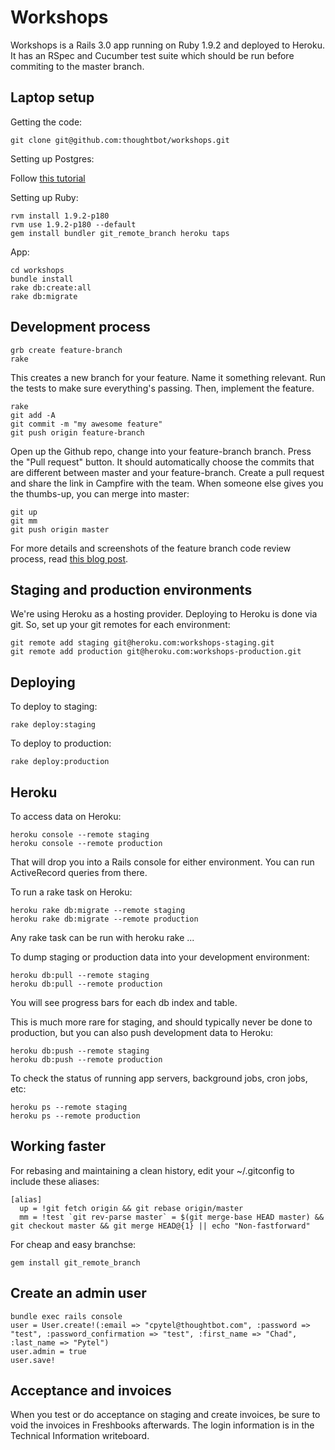 Workshops
========

Workshops is a Rails 3.0 app running on Ruby 1.9.2 and deployed to Heroku. It has an RSpec and Cucumber test suite which should be run before commiting to the master branch.

Laptop setup
------------

Getting the code:

    git clone git@github.com:thoughtbot/workshops.git

Setting up Postgres:

Follow [this tutorial](https://willj.net/2011/05/31/setting-up-postgresql-for-ruby-on-rails-development-on-os-x/)

Setting up Ruby:

    rvm install 1.9.2-p180
    rvm use 1.9.2-p180 --default
    gem install bundler git_remote_branch heroku taps

App:

    cd workshops
    bundle install
    rake db:create:all
    rake db:migrate

Development process
-------------------

    grb create feature-branch
    rake

This creates a new branch for your feature. Name it something relevant. Run the tests to make sure everything's passing. Then, implement the feature.

    rake
    git add -A
    git commit -m "my awesome feature"
    git push origin feature-branch

Open up the Github repo, change into your feature-branch branch. Press the "Pull request" button. It should automatically choose the commits that are different between master and your feature-branch. Create a pull request and share the link in Campfire with the team. When someone else gives you the thumbs-up, you can merge into master:

    git up
    git mm
    git push origin master

For more details and screenshots of the feature branch code review process, read [this blog post](http://robots.thoughtbot.com/post/2831837714/feature-branch-code-reviews).

Staging and production environments
-----------------------------------

We're using Heroku as a hosting provider. Deploying to Heroku is done via git. So, set up your git remotes for each environment:

    git remote add staging git@heroku.com:workshops-staging.git
    git remote add production git@heroku.com:workshops-production.git

Deploying
---------

To deploy to staging:

    rake deploy:staging

To deploy to production:

    rake deploy:production

Heroku
------

To access data on Heroku:

    heroku console --remote staging
    heroku console --remote production

That will drop you into a Rails console for either environment. You can run ActiveRecord queries from there.

To run a rake task on Heroku:

    heroku rake db:migrate --remote staging
    heroku rake db:migrate --remote production

Any rake task can be run with heroku rake ...

To dump staging or production data into your development environment:

    heroku db:pull --remote staging
    heroku db:pull --remote production

You will see progress bars for each db index and table.

This is much more rare for staging, and should typically never be done to production, but you can also push development data to Heroku:

    heroku db:push --remote staging
    heroku db:push --remote production

To check the status of running app servers, background jobs, cron jobs, etc:

    heroku ps --remote staging
    heroku ps --remote production

Working faster
--------------

For rebasing and maintaining a clean history, edit your ~/.gitconfig to include these aliases:

    [alias]
      up = !git fetch origin && git rebase origin/master
      mm = !test `git rev-parse master` = $(git merge-base HEAD master) && git checkout master && git merge HEAD@{1} || echo "Non-fastforward"

For cheap and easy branchse:

    gem install git_remote_branch

Create an admin user
--------------------

    bundle exec rails console
    user = User.create!(:email => "cpytel@thoughtbot.com", :password => "test", :password_confirmation => "test", :first_name => "Chad", :last_name => "Pytel")
    user.admin = true
    user.save!

Acceptance and invoices
-----------------------

When you test or do acceptance on staging and create invoices, be sure to void
the invoices in Freshbooks afterwards.  The login information is in the
Technical Information writeboard.
